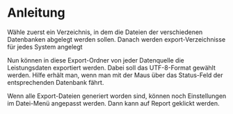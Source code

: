 # Anleitung

Wähle zuerst ein Verzeichnis, in dem die Dateien der verschiedenen Datenbanken abgelegt werden sollen. Danach werden export-Verzeichnisse für jedes System angelegt

Nun können in diese Export-Ordner von jeder Datenquelle die Leistungsdaten exportiert werden. Dabei soll das UTF-8-Format gewählt werden. Hilfe erhält man, wenn man mit der Maus über das Status-Feld der entsprechenden Datenbank fährt.

Wenn alle Export-Dateien generiert worden sind, können noch Einstellungen im Datei-Menü angepasst werden. Dann kann auf Report geklickt werden.
